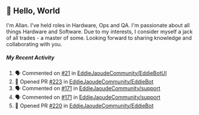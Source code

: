 ## :wave: Hello, World

I'm Allan. I've held roles in Hardware, Ops and QA. I'm passionate about all things Hardware and Software. Due to my interests, I consider myself a jack of all trades - a master of some. Looking forward to sharing knowledge and collaborating with you.

##### My Recent Activity
<!--START_SECTION:activity-->
1. 🗣 Commented on [#21](https://github.com//EddieJaoudeCommunity/EddieBotUI/issues/21) in [EddieJaoudeCommunity/EddieBotUI](https://github.com//EddieJaoudeCommunity/EddieBotUI)
2. 💪 Opened PR [#223](https://github.com//EddieJaoudeCommunity/EddieBot/pull/223) in [EddieJaoudeCommunity/EddieBot](https://github.com//EddieJaoudeCommunity/EddieBot)
3. 🗣 Commented on [#171](https://github.com//EddieJaoudeCommunity/support/issues/171) in [EddieJaoudeCommunity/support](https://github.com//EddieJaoudeCommunity/support)
4. 🗣 Commented on [#171](https://github.com//EddieJaoudeCommunity/support/issues/171) in [EddieJaoudeCommunity/support](https://github.com//EddieJaoudeCommunity/support)
5. 💪 Opened PR [#220](https://github.com//EddieJaoudeCommunity/EddieBot/pull/220) in [EddieJaoudeCommunity/EddieBot](https://github.com//EddieJaoudeCommunity/EddieBot)
<!--END_SECTION:activity-->

<!--
**AllanRegush/AllanRegush** is a ✨ _special_ ✨ repository because its `README.md` (this file) appears on your GitHub profile.

Here are some ideas to get you started:

- 🔭 I’m currently working on ...
- 🌱 I’m currently learning ...
- 👯 I’m looking to collaborate on ...
- 🤔 I’m looking for help with ...
- 💬 Ask me about ...
- 📫 How to reach me: ...
- 😄 Pronouns: ...
- ⚡ Fun fact: ...
-->
